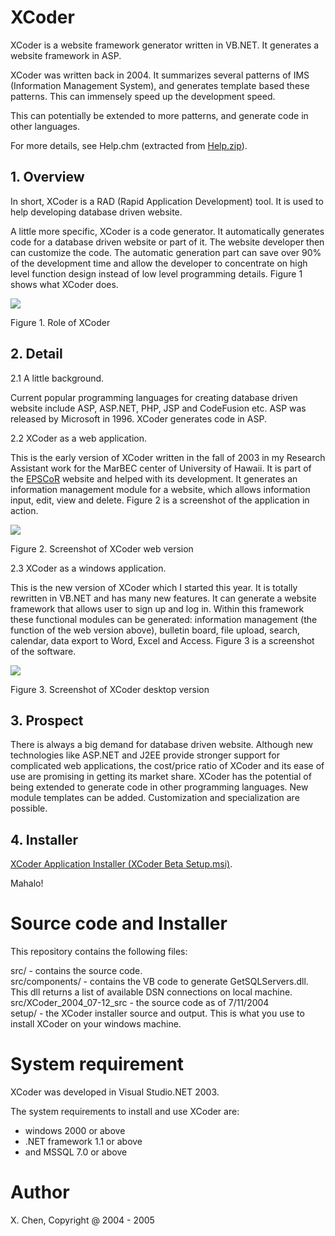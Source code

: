 XCoder
======

XCoder is a website framework generator written in VB.NET. It generates a website framework in ASP.

XCoder was written back in 2004. It summarizes several patterns of IMS (Information Management System), and generates template based these patterns. This can immensely speed up the development speed. 

This can potentially be extended to more patterns, and generate code in other languages.

For more details, see Help.chm (extracted from <a href="https://github.com/chenx/XCoder/releases/download/XCoder_v1.0.0_2005/Help.zip">Help.zip</a>).

<h2>1. Overview</h2>

In short, XCoder is a RAD (Rapid Application Development) tool. It is used to help developing database driven website.

A little more specific, XCoder is a code generator. It automatically generates code for a database driven website or part of it. The website developer then can customize the code. The automatic generation part can save over 90% of the development time and allow the developer to concentrate on high level function design instead of low level programming details. Figure 1 shows what XCoder does. 

<img src="http://cssauh.com/xc/demo/XCoder/README/image/fig1.jpg">
<p>Figure 1. Role of XCoder</p>

<h2>2. Detail</h2>

2.1 A little background.

Current popular programming languages for creating database driven website include ASP, ASP.NET, PHP, JSP and CodeFusion etc. ASP was released by Microsoft in 1996. XCoder generates code in ASP.

2.2 XCoder as a web application.

This is the early version of XCoder written in the fall of 2003 in my Research Assistant work for the MarBEC center of University of Hawaii. It is part of the <a href="http://www.hawaii.edu/epscor/">EPSCoR</a> website and helped with its development. It generates an information management module for a website, which allows information input, edit, view and delete. Figure 2 is a screenshot of the application in action.

<img src="http://cssauh.com/xc/demo/XCoder/README/image/fig2.jpg">
<p>Figure 2. Screenshot of XCoder web version</p>

2.3 XCoder as a windows application.

This is the new version of XCoder which I started this year. It is totally rewritten in VB.NET and has many new features. It can generate a website framework that allows user to sign up and log in. Within this framework these functional modules can be generated: information management (the function of the web version above), bulletin board, file upload, search, calendar, data export to Word, Excel and Access. Figure 3 is a screenshot of the software. 

<img src="http://cssauh.com/xc/demo/XCoder/README/image/fig3.jpg">
<p>Figure 3. Screenshot of XCoder desktop version</p>

<h2>3. Prospect</h2>

There is always a big demand for database driven website. Although new technologies like ASP.NET and J2EE provide stronger support for complicated web applications, the cost/price ratio of XCoder and its ease of use are promising in getting its market share. XCoder has the potential of being extended to generate code in other programming languages. New module templates can be added. Customization and specialization are possible. 

<h2>4. Installer</h2>

<a href="http://cssauh.com/xc/demo/XCoder/">XCoder Application Installer (XCoder Beta Setup.msi)</a>.

Mahalo!


Source code and Installer
=========================

This repository contains the following files: 

src/ - contains the source code.     
src/components/ - contains the VB code to generate GetSQLServers.dll. This dll returns a list of available DSN connections on local machine.    
src/XCoder_2004_07-12_src - the source code as of 7/11/2004    
setup/ - the XCoder installer source and output. This is what you use to install XCoder on your windows machine.    

System requirement
==================

XCoder was developed in Visual Studio.NET 2003. 

The system requirements to install and use XCoder are:    
- windows 2000 or above    
- .NET framework 1.1 or above    
- and MSSQL 7.0 or above   

Author
======
X. Chen, Copyright @ 2004 - 2005


